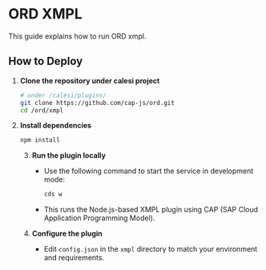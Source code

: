 # ORD XMPL

This guide explains how to run ORD xmpl.

## How to Deploy

1. **Clone the repository under calesi project**

    ```sh
    # under /calesi/plugins/
    git clone https://github.com/cap-js/ord.git
    cd /ord/xmpl
    ```

2. **Install dependencies**

    ```sh
    npm install
    ```

    3. **Run the plugin locally**

        - Use the following command to start the service in development mode:
            ```sh
            cds w
            ```
        - This runs the Node.js-based XMPL plugin using CAP (SAP Cloud Application Programming Model).

    4. **Configure the plugin**
        - Edit `config.json` in the `xmpl` directory to match your environment and requirements.
